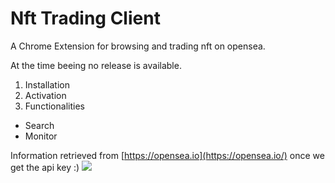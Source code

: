# Nft Trading Client
A Chrome Extension for browsing and trading nft on opensea.

At the time beeing no release is available.

1. Installation
2. Activation
3. Functionalities
  * Search
  * Monitor


Information retrieved from [https://opensea.io](https://opensea.io/) once we get the api key :)
![](https://storage.googleapis.com/opensea-static/Logomark/OpenSea-Full-Logo%20(dark).png)
